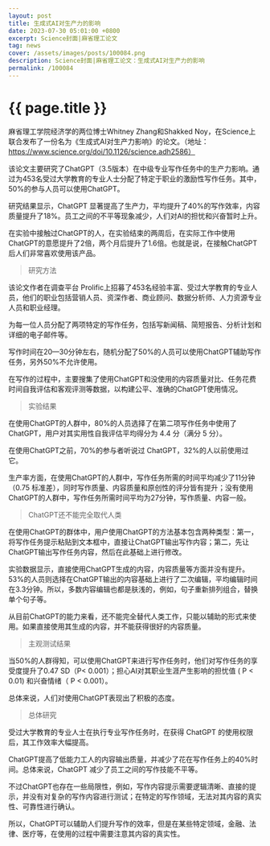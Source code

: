 ```yaml
---
layout: post
title: 生成式AI对生产力的影响
date: 2023-07-30 05:01:00 +0800
excerpt: Science封面|麻省理工论文
tag: news
cover: /assets/images/posts/100084.png
description: Science封面|麻省理工论文：生成式AI对生产力的影响
permalink: /100084
---
```



# {{ page.title }}



麻省理工学院经济学的两位博士Whitney Zhang和Shakked Noy，在Science上联合发布了一份名为《生成式AI对生产力影响》的论文。（地址：https://www.science.org/doi/10.1126/science.adh2586）

该论文主要研究了ChatGPT（3.5版本）在中级专业写作任务中的生产力影响。通过为453名受过大学教育的专业人士分配了特定于职业的激励性写作任务。其中，50%的参与人员可以使用ChatGPT。

研究结果显示，ChatGPT 显著提高了生产力，平均提升了40%的写作效率，内容质量提升了18%。员工之间的不平等现象减少，人们对AI的担忧和兴奋暂时上升。

在实验中接触过ChatGPT的人，在实验结束的两周后，在实际工作中使用ChatGPT的意愿提升了2倍，两个月后提升了1.6倍。也就是说，在接触ChatGPT后人们非常喜欢使用该产品。


> 研究方法

该论文作者在调查平台 Prolific上招募了453名经验丰富、受过大学教育的专业人员，他们的职业包括营销人员、资深作者、商业顾问、数据分析师、人力资源专业人员和职业经理。

为每一位人员分配了两项特定的写作任务，包括写新闻稿、简短报告、分析计划和详细的电子邮件等。

写作时间在20—30分钟左右，随机分配了50%的人员可以使用ChatGPT辅助写作任务，另外50%不允许使用。



在写作的过程中，主要搜集了使用ChatGPT和没使用的内容质量对比、任务花费时间自我评估和客观评测等数据，以构建公平、准确的ChatGPT使用情况。

> 实验结果

在使用ChatGPT的人群中，80%的人员选择了在第二项写作任务中使用了ChatGPT，用户对其实用性自我评估平均得分为 4.4 分（满分 5 分）。

在使用ChatGPT之前，70%的参与者听说过 ChatGPT，32%的人以前使用过它。

生产率方面，在使用ChatGPT的人群中，写作任务所需的时间平均减少了11分钟（0.75 标准差），同时写作质量、内容质量和原创性的评分皆有提升；没有使用ChatGPT的人群中，写作任务所需时间平均为27分钟，写作质量、内容一般。



> ChatGPT还不能完全取代人类

在使用ChatGPT的群体中，用户使用ChatGPT的方法基本包含两种类型：第一，将写作任务提示粘贴到文本框中，直接让ChatGPT输出写作内容；第二，先让ChatGPT输出写作任务内容，然后在此基础上进行修改。

实验数据显示，直接使用ChatGPT生成的内容，内容质量等方面并没有提升。53%的人员则选择在ChatGPT输出的内容基础上进行了二次编辑，平均编辑时间在3.3分钟。所以，多数内容编辑也都是肤浅的，例如，句子重新排列组合，替换单个句子等。

从目前ChatGPT的能力来看，还不能完全替代人类工作，只能以辅助的形式来使用。如果直接使用其生成的内容，并不能获得很好的内容质量。

> 主观测试结果

当50%的人群得知，可以使用ChatGPT来进行写作任务时，他们对写作任务的享受度提升了0.47 SD（P< 0.001）；担心AI对其职业生涯产生影响的担忧值 ( P < 0.01) 和兴奋情绪（ P < 0.001）。

总体来说，人们对使用ChatGPT表现出了积极的态度。



> 总体研究

受过大学教育的专业人士在执行专业写作任务时，在获得 ChatGPT 的使用权限后，其工作效率大幅提高。

ChatGPT提高了低能力工人的内容输出质量，并减少了花在写作任务上的40%时间。总体来说，ChatGPT 减少了员工之间的写作技能不平等。



不过ChatGPT也存在一些局限性，例如，写作内容提示需要逻辑清晰、直接的提示，并没有对复杂的写作内容进行测试；在特定的写作领域，无法对其内容的真实性、可靠性进行确认。

所以，ChatGPT可以辅助人们提升写作的效率，但是在某些特定领域，金融、法律、医疗等，在使用的过程中需要注意其内容的真实性。